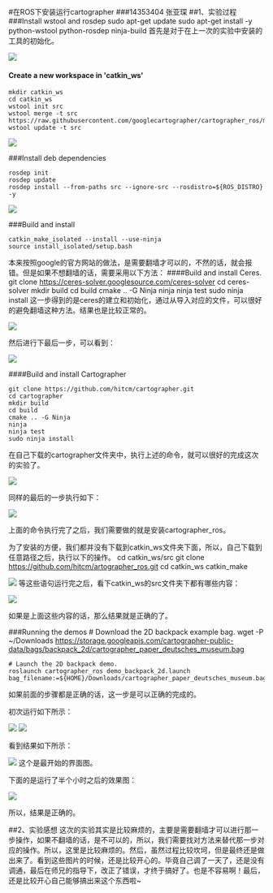 #在ROS下安装运行cartographer
###14353404 张亚琛
##1、实验过程
###Install wstool and rosdep
	sudo apt-get update
	sudo apt-get install -y python-wstool python-rosdep ninja-build
首先是对于在上一次的实验中安装的工具的初始化。

![](http://p1.bpimg.com/567571/812e34e8c0ca9705.png)

#### Create a new workspace in 'catkin_ws'
	mkdir catkin_ws
	cd catkin_ws
	wstool init src
	wstool merge -t src https://raw.githubusercontent.com/googlecartographer/cartographer_ros/master/cartographer_ros.rosinstall
	wstool update -t src

![](http://img.blog.csdn.net/20161108204907945)

###Install deb dependencies

	rosdep init
	rosdep update
	rosdep install --from-paths src --ignore-src --rosdistro=${ROS_DISTRO} -y

![](http://p1.bpimg.com/567571/36d96534dd73084a.png)

###Build and install

	catkin_make_isolated --install --use-ninja
	source install_isolated/setup.bash
本来按照google的官方网站的做法，是需要翻墙才可以的，不然的话，就会报错。但是如果不想翻墙的话，需要采用以下方法：
####Build and install Ceres.
	git clone https://ceres-solver.googlesource.com/ceres-solver
	cd ceres-solver
	mkdir build
	cd build
	cmake .. -G Ninja
	ninja
	ninja test
	sudo ninja install
这一步得到的是ceres的建立和初始化，通过从导入对应的文件，可以很好的避免翻墙这种方法。结果也是比较正常的。

![](http://p1.bqimg.com/567571/043b13c0f9a14012.png)

然后进行下最后一步，可以看到：

![](http://p1.bqimg.com/567571/c760bf5c26f46b0b.png)

####Build and install Cartographer

	git clone https://github.com/hitcm/cartographer.git
	cd cartographer
	mkdir build
	cd build
	cmake .. -G Ninja
	ninja
	ninja test
	sudo ninja install
在自己下载的cartographer文件夹中，执行上述的命令，就可以很好的完成这次的实验了。

![](http://p1.bqimg.com/567571/dbc9a133fa34f9b3.png)

同样的最后的一步执行如下：

![](http://p1.bqimg.com/567571/0028349b5468fde1.png)

上面的命令执行完了之后，我们需要做的就是安装cartographer_ros。

为了安装的方便，我们都并没有下载到catkin_ws文件夹下面，所以，自己下载到任意路径之后，执行以下的操作。
	cd catkin_ws/src
	git clone https://github.com/hitcm/artographer_ros.git
	cd catkin_ws
	catkin_make

![](http://p1.bqimg.com/567571/30399ebbf768e980.png)
等这些语句运行完之后，看下catkin_ws的src文件夹下都有哪些内容：

![](http://p1.bqimg.com/567571/4be3e72f858ff82d.png)

如果是上面这些内容的话，那么结果就是正确的了。

###Running the demos
	# Download the 2D backpack example bag.
	wget -P ~/Downloads https://storage.googleapis.com/cartographer-public-data/bags/backpack_2d/cartographer_paper_deutsches_museum.bag
	
	# Launch the 2D backpack demo.
	roslaunch cartographer_ros demo_backpack_2d.launch bag_filename:=${HOME}/Downloads/cartographer_paper_deutsches_museum.bag

如果前面的步骤都是正确的话，这一步是可以正确的完成的。

初次运行如下所示：

![](http://p1.bqimg.com/567571/33dfb3d10f32be03.png)
![](http://p1.bqimg.com/567571/73ddcf6f122309ef.png)

看到结果如下所示：

![](http://p1.bqimg.com/567571/d084c9b886cf0711.png)
这个是最开始的界面图。

下面的是运行了半个小时之后的效果图：

![](http://p1.bqimg.com/567571/310081039abd9581.png)

所以，结果是正确的。

##2、实验感想
这次的实验其实是比较麻烦的，主要是需要翻墙才可以进行那一步操作，如果不翻墙的话，是不可以的，所以，我们需要找对方法来替代那一步对应的操作。所以，这里是比较麻烦的。然后，虽然过程比较坎坷，但是最终还是做出来了。看到这些图片的时候，还是比较开心的。毕竟自己调了一天了，还是没有调通，最后在师兄的指导下，改正了错误，才终于搞好了。也是不容易啊！最后，还是比较开心自己能够搞出来这个东西啦~
